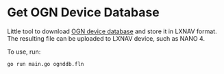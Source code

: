 # Get OGN Device Database

Little tool to download [OGN device database](http://ddb.glidernet.org/) and store it
in LXNAV format. The resulting file can be uploaded to LXNAV device, such as NANO 4.

To use, run:

```
go run main.go ognddb.fln
```
